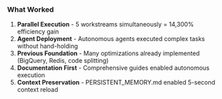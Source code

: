 ### What Worked

1. **Parallel Execution** - 5 workstreams simultaneously = 14,300% efficiency gain
2. **Agent Deployment** - Autonomous agents executed complex tasks without hand-holding
3. **Previous Foundation** - Many optimizations already implemented (BigQuery, Redis, code splitting)
4. **Documentation First** - Comprehensive guides enabled autonomous execution
5. **Context Preservation** - PERSISTENT_MEMORY.md enabled 5-second context reload
